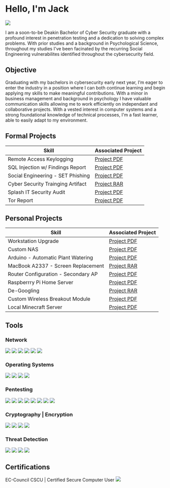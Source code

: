 # Hello, I'm Jack
<a href="https://linkedin.com/in/perryj"><img src="https://img.shields.io/badge/-LinkedIn-0072b1?&style=for-the-badge&logo=linkedin&logoColor=white" /></a>

I am a soon-to-be Deakin Bachelor of Cyber Security graduate with a profound interest in penetration testing and a dedication to solving complex problems. With prior studies and a background in Psychological Science, throughout my studies I've been facinated by the recurring Social Engineering vulnerabilites identified throughout the cybersecurity field. 

## Objective

Graduating with my bachelors in cybersecurity early next year, I’m eager to enter the industry in a position where I can both continue learning and begin applying my skills to make meaningful contributions. With a minor in business management and background in psychology I have valuable communication skills allowing me to work efficiently on independant and collaborative projects. With a vested interest in computer systems and a strong foundational knowledge of technical processes, I'm a fast learner, able to easily adapt to my environment. 

## Formal Projects

| Skill                                         | Associated Project         |
|-----------------------------------------------|----------------------------|
| Remote Access Keylogging          | <a href="Keylogging - Remote Access Meterpreter .pdf">Project PDF</a>|
| SQL Injection w/ Findings Report | <a href="SQL Report + Exploitation.pdf">Project PDF</a>|
| Social Engineering - SET Phishing         | <a href="Social Engineering Attack - SET Phishing + flood_dos + hping3_dos.pdf">Project PDF</a>|
| Cyber Security Trainging Artifact    | <a href="Cyber Awareness Training Artifact.rar">Project RAR</a>|
| Splash IT Security Audit              | <a href="Splash IT Security Audit.pdf">Project PDF</a>|
| Tor Report    | <a href="Tor Report.pdf">Project PDF</a>|

## Personal Projects

| Skill                                         | Associated Project         |
|-----------------------------------------------|----------------------------|
| Workstation Upgrade          | <a href="Workstation Upgrade.pdf">Project PDF</a>|
| Custom NAS | <a href="Homemade NAS.pdf">Project PDF</a>|
| Arduino - Automatic Plant Watering         | <a href="Automatic Plant Watering.pdf">Project PDF</a>|
| MacBook A2337 - Screen Replacement    | <a href="MacBook A2337 - Screen Replacement.pdf">Project RAR</a>|
| Router Configuration - Secondary AP             | <a href="">Project PDF</a>|
| Raspberrry Pi Home Server    | <a href="">Project PDF</a>|
| De-Googling    | <a href="">Project RAR</a>|
| Custom Wireless Breakout Module        | <a href="">Project PDF</a>|
| Local Minecraft Server   | <a href="">Project PDF</a>|

## Tools

### Network
<div>
    <img src="https://img.shields.io/badge/-Wireshark-1679A7?&style=for-the-badge&logo=Wireshark&logoColor=white" />
    <img src="https://img.shields.io/badge/-Burp%20Suite-FF5733?style=for-the-badge&logo=Burp%20Suite&logoColor=white" />
    <img src="https://img.shields.io/badge/-Scapy-3776AB?style=for-the-badge&logo=Scapy&logoColor=white" />
    <img src="https://img.shields.io/badge/-Nmap-0078D4?style=for-the-badge&logo=Nmap&logoColor=white" />
    <img src="https://img.shields.io/badge/-Netcat-000000?style=for-the-badge&logo=Netcat&logoColor=white" />
    <img src="https://img.shields.io/badge/-SSH-2C2E3B?style=for-the-badge&logo=SSH&logoColor=white" />
</div>

### Operating Systems
<div>
    <img src="https://img.shields.io/badge/-Linux-FCC624?style=for-the-badge&logo=linux&logoColor=black" />
    <img src="https://img.shields.io/badge/-Kali%20Linux-557C94?style=for-the-badge&logo=kalilinux&logoColor=white" />
    <img src="https://img.shields.io/badge/-Parrot%20OS-1DE9B6?style=for-the-badge&
    <img src="https://img.shields.io/badge/-Windows-0078D6?style=for-the-badge&logo=windows&logoColor=white" />
    <img src="https://img.shields.io/badge/-macOS-000000?style=for-the-badge&logo=apple&logoColor=white" />    
</div>

### Pentesting
<div>
    <img src="https://img.shields.io/badge/-Metasploit-2A82DA?style=for-the-badge&logo=metasploit&logoColor=white" />
    <img src="https://img.shields.io/badge/-Hack%20The%20Box-9FEF00?style=for-the-badge&logo=hack-the-box&logoColor=white" />
    <img src="https://img.shields.io/badge/-OSINT-005571?style=for-the-badge&logo=searchengineland&logoColor=white" />
    <img src="https://img.shields.io/badge/-Gobuster-FF4500?style=for-the-badge&logo=gobuster&logoColor=white" />
    <img src="https://img.shields.io/badge/-Hydra-8B0000?style=for-the-badge&logo=hydra&logoColor=white" />
    <img src="https://img.shields.io/badge/-SQLmap-CCA300?style=for-the-badge&logo=sqlmap&logoColor=white" />
    <img src="https://img.shields.io/badge/-Google%20Dorking-4285F4?style=for-the-badge&logo=google&logoColor=white" />
    <img src="https://img.shields.io/badge/-Shodan-000000?style=for-the-badge&logo=shodan&logoColor=white" />
</div>

### Cryptography | Encryption
<div>
    <img src="https://img.shields.io/badge/-VeraCrypt-009379?style=for-the-badge&logo=veracrypt&logoColor=white" />
    <img src="https://img.shields.io/badge/-KeePass-6C5392?style=for-the-badge&logo=keepass&logoColor=white" />
    <img src="https://img.shields.io/badge/-OpenSSL-721412?style=for-the-badge&logo=openssl&logoColor=white" />
    <img src="https://img.shields.io/badge/-GnuPG-0093DD?style=for-the-badge&logo=gnupg&logoColor=white" />
</div>

### Threat Detection
<div>    
     <img src="https://img.shields.io/badge/-Cisco-1BA0D7?style=for-the-badge&logo=Cisco&logoColor=white" />
     <img src="https://img.shields.io/badge/-Snort-F80000?style=for-the-badge&logo=snort&logoColor=white" />
     <img src="https://img.shields.io/badge/-Splunk-000000?style=for-the-badge&logo=splunk&logoColor=white" />
     <img src="https://img.shields.io/badge/-pfSense-003399?style=for-the-badge&logo=pfsense&logoColor=white" />  
</div>

## Certifications

<div>
    EC-Council CSCU | Certified Secure Computer User <a href="ECC-CSCU-Certificate.pdf"><img src="https://img.shields.io/badge/-EC--Council-FF0000?style=for-the-badge&logo=e&logoColor=white" />

</div>


